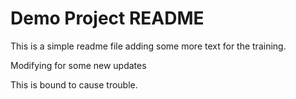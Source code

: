 # Demo Project README 

This is a simple readme file 
adding some more text for the training.

Modifying for some new updates

This is bound to cause trouble. 
